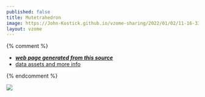 ```yaml
---
published: false
title: Mutetrahedron
image: https://John-Kostick.github.io/vzome-sharing/2022/01/02/11-16-33-Mutetrahedron/Mutetrahedron.png
layout: vzome
---
```


{% comment %}
 - [***web page generated from this source***][post]
 - [data assets and more info][github]

[post]: <https://John-Kostick.github.io/vzome-sharing/2022/01/02/Mutetrahedron-11-16-33.html>
[github]: <https://github.com/John-Kostick/vzome-sharing/tree/main/2022/01/02/11-16-33-Mutetrahedron/>
{% endcomment %}

<vzome-viewer style="width: 100%; height: 65vh;"
       src="https://John-Kostick.github.io/vzome-sharing/2022/01/02/11-16-33-Mutetrahedron/Mutetrahedron.vZome" >
  <img src="https://John-Kostick.github.io/vzome-sharing/2022/01/02/11-16-33-Mutetrahedron/Mutetrahedron.png" />
</vzome-viewer>
